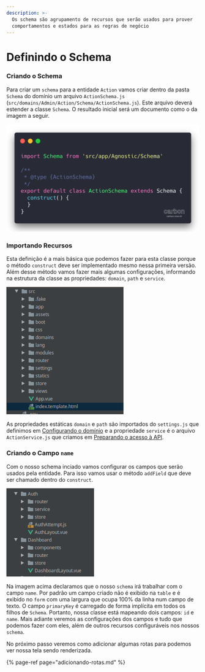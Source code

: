 ```yaml
---
description: >-
  Os schema são agrupamento de recursos que serão usados para prover
  comportamentos e estados para as regras de negócio
---
```


# Definindo o Schema

### Criando o Schema

Para criar um `schema` para a entidade `Action` vamos criar dentro da pasta `Schema` do domínio um arquivo `ActionSchema.js` \(`src/domains/Admin/Action/Schema/ActionSchema.js`\). Este arquivo deverá estender a classe `Schema`. O resultado inicial será um documento como o da imagem a seguir.

![](../.gitbook/assets/image%20%2824%29.png)

### Importando Recursos

Esta definição é a mais básica que podemos fazer para esta classe porque o método `construct` deve ser implementado mesmo nessa primeira versão. Além desse método vamos fazer mais algumas configurações, informando na estrutura da classe as propriedades: `domain`, `path` e `service`. 

![](../.gitbook/assets/image%20%282%29.png)

As propriedades estáticas `domain` e `path` são importados do `settings.js` que definimos em [Configurando o domínio](configurando-o-dominio.md) e a propriedade `service` é o arquivo `ActionService.js` que criamos em [Preparando o acesso à API](criando-o-service.md).

### Criando o Campo `name`

Com o nosso schema inciado vamos configurar os campos que serão usados pela entidade. Para isso vamos usar o método `addField` que deve ser chamado dentro do `construct`.

![](../.gitbook/assets/image%20%2817%29.png)

Na imagem acima declaramos que o nosso `schema` irá trabalhar com o campo `name`.  Por padrão um campo criado não é exibido na `table` e é exibido no `form` com uma largura que ocupa 100% da linha num campo de texto. O campo `primaryKey` é carregado de forma implícita em todos os filhos de `Schema`. Portanto, nossa classe está mapeando dois campos: `id` e `name`. Mais adiante veremos as configurações dos campos e tudo que podemos fazer com eles, além de outros recursos configuráveis nos nossos `schema`.

No próximo passo veremos como adicionar algumas rotas para podemos ver nossa tela sendo renderizada.

{% page-ref page="adicionando-rotas.md" %}

